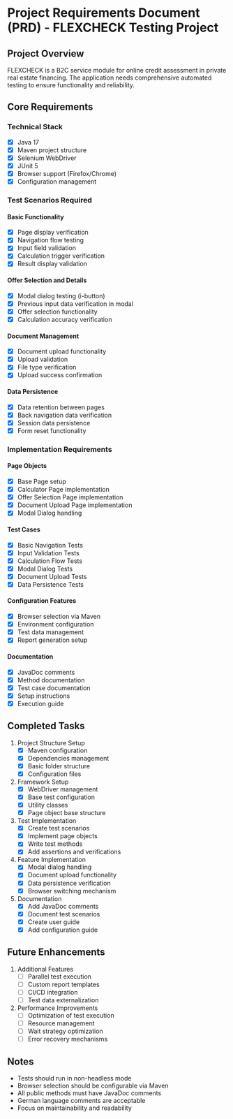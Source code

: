 # Project Requirements Document (PRD) - FLEXCHECK Testing Project

## Project Overview
FLEXCHECK is a B2C service module for online credit assessment in private real estate financing. The application needs comprehensive automated testing to ensure functionality and reliability.

## Core Requirements

### Technical Stack
- [x] Java 17
- [x] Maven project structure
- [x] Selenium WebDriver
- [x] JUnit 5
- [x] Browser support (Firefox/Chrome)
- [x] Configuration management

### Test Scenarios Required

#### Basic Functionality
- [x] Page display verification
- [x] Navigation flow testing
- [x] Input field validation
- [x] Calculation trigger verification
- [x] Result display validation

#### Offer Selection and Details
- [x] Modal dialog testing (i-button)
- [x] Previous input data verification in modal
- [x] Offer selection functionality
- [x] Calculation accuracy verification

#### Document Management
- [x] Document upload functionality
- [x] Upload validation
- [x] File type verification
- [x] Upload success confirmation

#### Data Persistence
- [x] Data retention between pages
- [x] Back navigation data verification
- [x] Session data persistence
- [x] Form reset functionality

### Implementation Requirements

#### Page Objects
- [x] Base Page setup
- [x] Calculator Page implementation
- [x] Offer Selection Page implementation
- [x] Document Upload Page implementation
- [x] Modal Dialog handling

#### Test Cases
- [x] Basic Navigation Tests
- [x] Input Validation Tests
- [x] Calculation Flow Tests
- [x] Modal Dialog Tests
- [x] Document Upload Tests
- [x] Data Persistence Tests

#### Configuration Features
- [x] Browser selection via Maven
- [x] Environment configuration
- [x] Test data management
- [x] Report generation setup

#### Documentation
- [x] JavaDoc comments
- [x] Method documentation
- [x] Test case documentation
- [x] Setup instructions
- [x] Execution guide

## Completed Tasks
1. Project Structure Setup
   - [x] Maven configuration
   - [x] Dependencies management
   - [x] Basic folder structure
   - [x] Configuration files

2. Framework Setup
   - [x] WebDriver management
   - [x] Base test configuration
   - [x] Utility classes
   - [x] Page object base structure

3. Test Implementation
   - [x] Create test scenarios
   - [x] Implement page objects
   - [x] Write test methods
   - [x] Add assertions and verifications

4. Feature Implementation
   - [x] Modal dialog handling
   - [x] Document upload functionality
   - [x] Data persistence verification
   - [x] Browser switching mechanism

5. Documentation
   - [x] Add JavaDoc comments
   - [x] Document test scenarios
   - [x] Create user guide
   - [x] Add configuration guide

## Future Enhancements
1. Additional Features
   - [ ] Parallel test execution
   - [ ] Custom report templates
   - [ ] CI/CD integration
   - [ ] Test data externalization

2. Performance Improvements
   - [ ] Optimization of test execution
   - [ ] Resource management
   - [ ] Wait strategy optimization
   - [ ] Error recovery mechanisms

## Notes
- Tests should run in non-headless mode
- Browser selection should be configurable via Maven
- All public methods must have JavaDoc comments
- German language comments are acceptable
- Focus on maintainability and readability